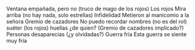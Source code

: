 Ventana empañada, pero no (truco de mago de los rojos)
Los rojos
Mira arriba (no hay nada, solo estrellas)
Infidelidad
Metieron al manicomio a la señora
Gremio de cazadores
No puedo recordar nombres (no es del rol)
suéter (los rojos)
huellas ¿de quien? (Gremio de cazadores implicado?)
Personas desaparecías (¿y olvidadas?)
Guerra fría
Esta guerra se siente muy fría